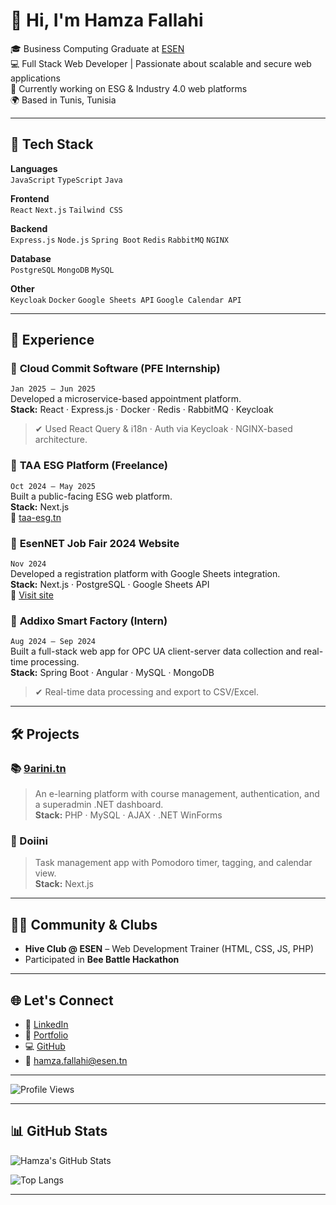 # 👋 Hi, I'm Hamza Fallahi

🎓 Business Computing Graduate at [ESEN](https://esen.rnu.tn/)  
💻 Full Stack Web Developer | Passionate about scalable and secure web applications  
🚀 Currently working on ESG & Industry 4.0 web platforms  
🌍 Based in Tunis, Tunisia

---

## 🔧 Tech Stack

**Languages**  
`JavaScript` `TypeScript` `Java` 

**Frontend**  
`React` `Next.js` `Tailwind CSS`

**Backend**  
 `Express.js` `Node.js` `Spring Boot` `Redis` `RabbitMQ` `NGINX`  

**Database**  
`PostgreSQL` `MongoDB` `MySQL` 

**Other**  
`Keycloak` `Docker` `Google Sheets API` `Google Calendar API`

---

## 💼 Experience

### 🔹 **Cloud Commit Software** (PFE Internship)
`Jan 2025 – Jun 2025`  
Developed a microservice-based appointment platform.  
**Stack:** React · Express.js · Docker · Redis · RabbitMQ · Keycloak  
> ✔ Used React Query & i18n · Auth via Keycloak · NGINX-based architecture.

### 🔹 **TAA ESG Platform** (Freelance)
`Oct 2024 – May 2025`  
Built a public-facing ESG web platform.  
**Stack:** Next.js  
🔗 [taa-esg.tn](https://www.taa-esg.tn)

### 🔹 **EsenNET Job Fair 2024 Website**
`Nov 2024`  
Developed a registration platform with Google Sheets integration.  
**Stack:** Next.js · PostgreSQL · Google Sheets API  
🔗 [Visit site](https://esenet-jobfair2024.vercel.app)

### 🔹 **Addixo Smart Factory** (Intern)
`Aug 2024 – Sep 2024`  
Built a full-stack web app for OPC UA client-server data collection and real-time processing.  
**Stack:** Spring Boot · Angular · MySQL · MongoDB  
> ✔ Real-time data processing and export to CSV/Excel.

---

## 🛠 Projects

### 📚 [9arini.tn](https://9arini.tn)
> An e-learning platform with course management, authentication, and a superadmin .NET dashboard.  
**Stack:** PHP · MySQL · AJAX · .NET WinForms

### 🧠 Doiini
> Task management app with Pomodoro timer, tagging, and calendar view.  
**Stack:** Next.js

---

## 👨‍🏫 Community & Clubs

- **Hive Club @ ESEN** – Web Development Trainer (HTML, CSS, JS, PHP)  
- Participated in **Bee Battle Hackathon**

---

## 🌐 Let's Connect

- 🔗 [LinkedIn](https://www.linkedin.com/in/hamza-fallahi-b3b5b0246/)
- 💼 [Portfolio](https://hamzafallahi.vercel.app/)
- 💻 [GitHub](https://github.com/hamzafallahi)
- 📧 hamza.fallahi@esen.tn

---

![Profile Views](https://komarev.com/ghpvc/?username=hamzafallahi&label=Profile%20views&color=ff69b4&style=flat)

---

## 📊 GitHub Stats
![Hamza's GitHub Stats](https://github-readme-stats.vercel.app/api?username=hamzafallahi&show_icons=true&count_private=true&hide_rank=false&theme=radical)

![Top Langs](https://github-readme-stats.vercel.app/api/top-langs/?username=hamzafallahi&layout=compact&theme=radical)

---
